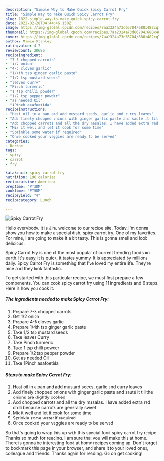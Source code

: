 ```yaml
---
description: "Simple Way to Make Quick Spicy Carrot Fry"
title: "Simple Way to Make Quick Spicy Carrot Fry"
slug: 1822-simple-way-to-make-quick-spicy-carrot-fry
date: 2022-02-28T04:44:46.150Z
image: https://img-global.cpcdn.com/recipes/7aa2324a73d66704/680x482cq70/spicy-carrot-fry-recipe-main-photo.jpg
thumbnail: https://img-global.cpcdn.com/recipes/7aa2324a73d66704/680x482cq70/spicy-carrot-fry-recipe-main-photo.jpg
cover: https://img-global.cpcdn.com/recipes/7aa2324a73d66704/680x482cq70/spicy-carrot-fry-recipe-main-photo.jpg
author: Mamie Stanley
ratingvalue: 4.7
reviewcount: 28686
recipeingredient:
- "7-8 chopped carrots"
- "1/2 onion"
- "4-5 cloves garlic"
- "1/4th tsp ginger garlic paste"
- "1/2 tsp mustard seeds"
- "leaves Curry"
- "Pinch turmeric"
- "1 tsp chilli powder"
- "1/2 tsp pepper powder"
- "as needed Oil"
- "1Pinch asafoetida"
recipeinstructions:
- "Heat oil in a pan and add mustard seeds, garlic and curry leaves"
- "Add finely chopped onions with ginger garlic paste and sauté it till the onions are slightly cooked"
- "Add chopped carrots and all the dry masalas. I have added extra red chilli because carrots are generally sweet"
- "Mix it well and let it cook for some time"
- "Sprinkle some water if required"
- "Once cooked your veggies are ready to be served"
categories:
- Recipe
tags:
- spicy
- carrot
- fry

katakunci: spicy carrot fry 
nutrition: 196 calories
recipecuisine: American
preptime: "PT38M"
cooktime: "PT58M"
recipeyield: "4"
recipecategory: Lunch

---
```



![Spicy Carrot Fry](https://img-global.cpcdn.com/recipes/7aa2324a73d66704/680x482cq70/spicy-carrot-fry-recipe-main-photo.jpg)

Hello everybody, it is Jim, welcome to our recipe site. Today, I'm gonna show you how to make a special dish, spicy carrot fry. One of my favorites. For mine, I am going to make it a bit tasty. This is gonna smell and look delicious.

Spicy Carrot Fry is one of the most popular of current trending foods on earth. It's easy, it is quick, it tastes yummy. It is appreciated by millions daily. Spicy Carrot Fry is something that I've loved my entire life. They're nice and they look fantastic.




To get started with this particular recipe, we must first prepare a few components. You can cook spicy carrot fry using 11 ingredients and 6 steps. Here is how you cook it.

<!--inarticleads1-->

##### The ingredients needed to make Spicy Carrot Fry:

1. Prepare 7-8 chopped carrots
1. Get 1/2 onion
1. Prepare 4-5 cloves garlic
1. Prepare 1/4th tsp ginger garlic paste
1. Take 1/2 tsp mustard seeds
1. Take leaves Curry
1. Take Pinch turmeric
1. Take 1 tsp chilli powder
1. Prepare 1/2 tsp pepper powder
1. Get as needed Oil
1. Take 1Pinch asafoetida




<!--inarticleads2-->

##### Steps to make Spicy Carrot Fry:

1. Heat oil in a pan and add mustard seeds, garlic and curry leaves
1. Add finely chopped onions with ginger garlic paste and sauté it till the onions are slightly cooked
1. Add chopped carrots and all the dry masalas. I have added extra red chilli because carrots are generally sweet
1. Mix it well and let it cook for some time
1. Sprinkle some water if required
1. Once cooked your veggies are ready to be served




So that's going to wrap this up with this special food spicy carrot fry recipe. Thanks so much for reading. I am sure that you will make this at home. There is gonna be interesting food at home recipes coming up. Don't forget to bookmark this page in your browser, and share it to your loved ones, colleague and friends. Thanks again for reading. Go on get cooking!
